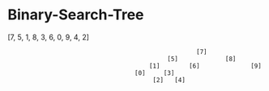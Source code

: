 # Binary-Search-Tree

[7, 5, 1, 8, 3, 6, 0, 9, 4, 2] 



                                                        [7]
                                                [5]             [8]
                                           [1]        [6]              [9]
                                       [0]     [3]
                                            [2]   [4]
